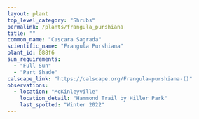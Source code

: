 ```yaml
---
layout: plant                                                              
top_level_category: "Shrubs"
permalink: /plants/frangula_purshiana
title: ""
common_name: "Cascara Sagrada"
scientific_name: "Frangula Purshiana"
plant_id: 088f6
sun_requirements:
  - "Full Sun"
  - "Part Shade"
calscape_link: "https://calscape.org/Frangula-purshiana-()"
observations: 
  - location: "McKinleyville"
    location_detail: "Hammond Trail by Hiller Park" 
    last_spotted: "Winter 2022"
---
```

